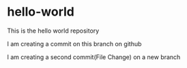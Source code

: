 # hello-world
This is the hello world repository

I am creating a commit on this branch on github

I am creating a second commit(File Change) on a new branch
